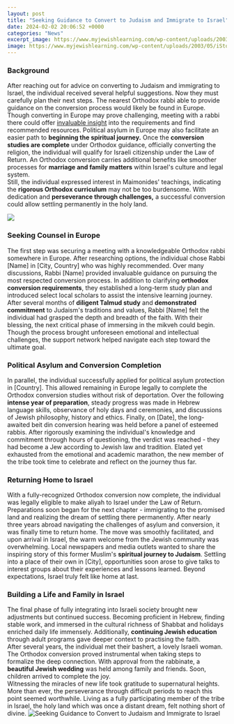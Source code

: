 ```yaml
---
layout: post
title: "Seeking Guidance to Convert to Judaism and Immigrate to Israel"
date: 2024-02-02 20:06:52 +0000
categories: "News"
excerpt_image: https://www.myjewishlearning.com/wp-content/uploads/2003/05/iStock-619365848-1-e1495483376506.jpg
image: https://www.myjewishlearning.com/wp-content/uploads/2003/05/iStock-619365848-1-e1495483376506.jpg
---
```


### Background
After reaching out for advice on converting to Judaism and immigrating to Israel, the individual received several helpful suggestions. Now they must carefully plan their next steps.
The nearest Orthodox rabbi able to provide guidance on the conversion process would likely be found in Europe. Though converting in Europe may prove challenging, meeting with a rabbi there could offer [invaluable insight](https://yt.io.vn/collection/aldrete) into the requirements and find recommended resources. Political asylum in Europe may also facilitate an easier path to **beginning the spiritual journey.** 
Once the **conversion studies are complete** under Orthodox guidance, officially converting the religion, the individual will qualify for Israeli citizenship under the Law of Return. An Orthodox conversion carries additional benefits like smoother processes for **marriage and family matters** within Israel's culture and legal system.  
Still, the individual expressed interest in Maimonides' teachings, indicating the **rigorous Orthodox curriculum** may not be too burdensome. With dedication and **perseverance through challenges,** a successful conversion could allow settling permanently in the holy land.

![](https://www.itim.org.il/wp-content/uploads/2019/07/shutterstock_116888065-תמונה-7-4.jpg)
### Seeking Counsel in Europe
The first step was securing a meeting with a knowledgeable Orthodox rabbi somewhere in Europe. After researching options, the individual chose Rabbi [Name] in [City, Country] who was highly recommended. Over many discussions, Rabbi [Name] provided invaluable guidance on pursuing the most respected conversion process. In addition to clarifying **orthodox conversion requirements**, they established a long-term study plan and introduced select local scholars to assist the intensive learning journey.  
After several months of **diligent Talmud study** and **demonstrated commitment** to Judaism's traditions and values, Rabbi [Name] felt the individual had grasped the depth and breadth of the faith. With their blessing, the next critical phase of immersing in the mikveh could begin. Though the process brought unforeseen emotional and intellectual challenges, the support network helped navigate each step toward the ultimate goal.
### Political Asylum and Conversion Completion
In parallel, the individual successfully applied for political asylum protection in [Country]. This allowed remaining in Europe legally to complete the Orthodox conversion studies without risk of deportation. Over the following **intense year of preparation**, steady progress was made in Hebrew language skills, observance of holy days and ceremonies, and discussions of Jewish philosophy, history and ethics.
Finally, on [Date], the long-awaited beit din conversion hearing was held before a panel of esteemed rabbis. After rigorously examining the individual's knowledge and commitment through hours of questioning, the verdict was reached - they had become a Jew according to Jewish law and tradition. Elated yet exhausted from the emotional and academic marathon, the new member of the tribe took time to celebrate and reflect on the journey thus far.
### Returning Home to Israel
With a fully-recognized Orthodox conversion now complete, the individual was legally eligible to make aliyah to Israel under the Law of Return. Preparations soon began for the next chapter - immigrating to the promised land and realizing the dream of settling there permanently. After nearly three years abroad navigating the challenges of asylum and conversion, it was finally time to return home.
The move was smoothly facilitated, and upon arrival in Israel, the warm welcome from the Jewish community was overwhelming. Local newspapers and media outlets wanted to share the inspiring story of this former Muslim's **spiritual journey to Judaism**. Settling into a place of their own in [City], opportunities soon arose to give talks to interest groups about their experiences and lessons learned. Beyond expectations, Israel truly felt like home at last.
### Building a Life and Family in Israel 
The final phase of fully integrating into Israeli society brought new adjustments but continued success. Becoming proficient in Hebrew, finding stable work, and immersed in the cultural richness of Shabbat and holidays enriched daily life immensely. Additionally, **continuing Jewish education** through adult programs gave deeper context to practising the faith.  
After several years, the individual met their bashert, a lovely Israeli woman. The Orthodox conversion proved instrumental when taking steps to formalize the deep connection. With approval from the rabbinate, a **beautiful Jewish wedding** was held among family and friends. Soon, children arrived to complete the joy.  
Witnessing the miracles of new life took gratitude to supernatural heights. More than ever, the perseverance through difficult periods to reach this point seemed worthwhile. Living as a fully participating member of the tribe in Israel, the holy land which was once a distant dream, felt nothing short of divine.
![Seeking Guidance to Convert to Judaism and Immigrate to Israel](https://www.myjewishlearning.com/wp-content/uploads/2003/05/iStock-619365848-1-e1495483376506.jpg)
